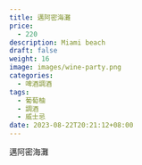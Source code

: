 ```yaml
---
title: 邁阿密海灘
price:
  - 220
description: Miami beach
draft: false
weight: 16
image: images/wine-party.png
categories:
  - 啤酒調酒
tags:
  - 葡萄柚
  - 調酒
  - 威士忌
date: 2023-08-22T20:21:12+08:00
---
```


 邁阿密海灘
